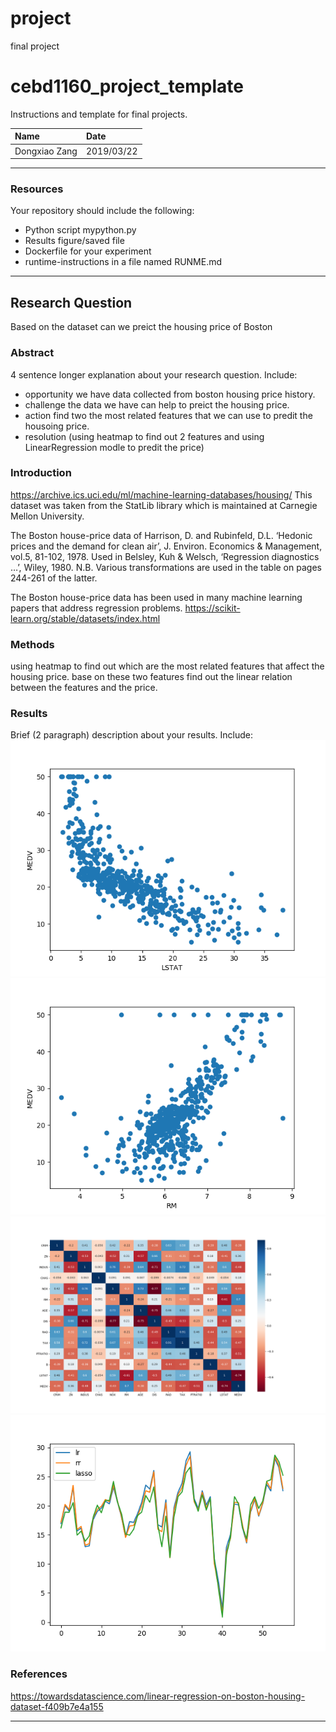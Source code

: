 # project
final project
# cebd1160_project_template
Instructions and template for final projects.

| Name | Date |
|:-------|:---------------|
|Dongxiao Zang| 2019/03/22|

-----

### Resources
Your repository should include the following:

- Python script mypython.py
- Results figure/saved file
- Dockerfile for your experiment
- runtime-instructions in a file named RUNME.md

-----

## Research Question

Based on the dataset can we preict the housing price of Boston

### Abstract

4 sentence longer explanation about your research question. Include:

- opportunity we have data collected from boston housing price history.
- challenge the data we have can help to preict the housing price.  
- action find two the most related features that we can use to predit the housoing price.
- resolution (using heatmap to find out 2 features and using LinearRegression modle to predit the price)

### Introduction
https://archive.ics.uci.edu/ml/machine-learning-databases/housing/
This dataset was taken from the StatLib library which is maintained at Carnegie Mellon University.

The Boston house-price data of Harrison, D. and Rubinfeld, D.L. ‘Hedonic prices and the demand for clean air’, J. Environ. Economics & Management, vol.5, 81-102, 1978. Used in Belsley, Kuh & Welsch, ‘Regression diagnostics …’, Wiley, 1980. N.B. Various transformations are used in the table on pages 244-261 of the latter.

The Boston house-price data has been used in many machine learning papers that address regression problems.
https://scikit-learn.org/stable/datasets/index.html

### Methods

using heatmap to find out which are the most related features that affect the housing price.
base on these two features find out the linear relation between the features and the price.

### Results

Brief (2 paragraph) description about your results. Include:
![alt text](https://github.com/zangdongxiao/project/blob/master/LSTAT.png)
![alt text](https://github.com/zangdongxiao/project/blob/master/RM.png)
![alt text](https://github.com/zangdongxiao/project/blob/master/heatmap.png)
![alt text](https://github.com/zangdongxiao/project/blob/master/predict.png)




### References
https://towardsdatascience.com/linear-regression-on-boston-housing-dataset-f409b7e4a155

-------
